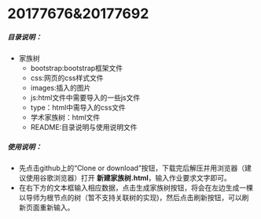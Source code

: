 # 20177676&20177692

##### 目录说明：

- 家族树
  - bootstrap:bootstrap框架文件
  - css:网页的css样式文件
  - images:插入的图片
  - js:html文件中需要导入的一些js文件
  - type：html中需导入的css文件
  - 学术家族树：html文件  
  - README:目录说明与使用说明文件

##### 使用说明：

- 先点击github上的“Clone or download”按钮，下载完后解压并用浏览器（建议使用谷歌浏览器）打开 **新建家族树.html**，输入作业要求文字即可。
- 在右下方的文本框输入相应数据，点击生成家族树按钮，将会在左边生成一棵以导师为根节点的树（暂不支持关联树的实现)，然后点击刷新按钮，可以刷新页面重新输入。